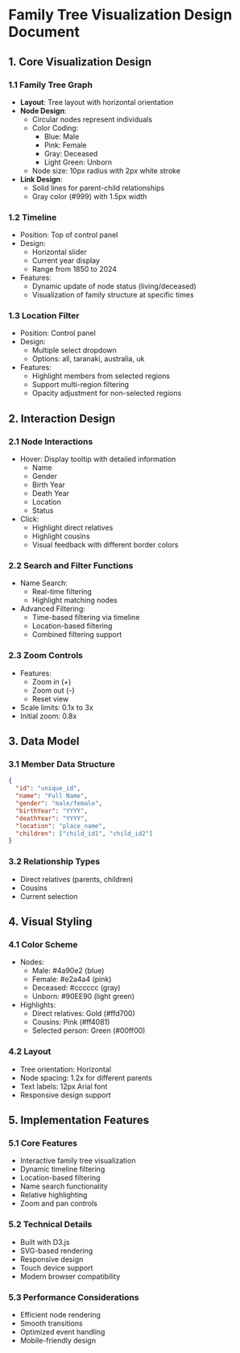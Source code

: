 # Family Tree Visualization Design Document

## 1. Core Visualization Design

### 1.1 Family Tree Graph
- **Layout**: Tree layout with horizontal orientation
- **Node Design**:
  - Circular nodes represent individuals
  - Color Coding:
    - Blue: Male
    - Pink: Female
    - Gray: Deceased
    - Light Green: Unborn
  - Node size: 10px radius with 2px white stroke
- **Link Design**:
  - Solid lines for parent-child relationships
  - Gray color (#999) with 1.5px width

### 1.2 Timeline
- Position: Top of control panel
- Design:
  - Horizontal slider
  - Current year display
  - Range from 1850 to 2024
- Features:
  - Dynamic update of node status (living/deceased)
  - Visualization of family structure at specific times

### 1.3 Location Filter
- Position: Control panel
- Design:
  - Multiple select dropdown
  - Options: all, taranaki, australia, uk
- Features:
  - Highlight members from selected regions
  - Support multi-region filtering
  - Opacity adjustment for non-selected regions

## 2. Interaction Design

### 2.1 Node Interactions
- Hover: Display tooltip with detailed information
  - Name
  - Gender
  - Birth Year
  - Death Year
  - Location
  - Status
- Click:
  - Highlight direct relatives
  - Highlight cousins
  - Visual feedback with different border colors

### 2.2 Search and Filter Functions
- Name Search:
  - Real-time filtering
  - Highlight matching nodes
- Advanced Filtering:
  - Time-based filtering via timeline
  - Location-based filtering
  - Combined filtering support

### 2.3 Zoom Controls
- Features:
  - Zoom in (+)
  - Zoom out (-)
  - Reset view
- Scale limits: 0.1x to 3x
- Initial zoom: 0.8x

## 3. Data Model

### 3.1 Member Data Structure
```json
{
  "id": "unique_id",
  "name": "Full Name",
  "gender": "male/female",
  "birthYear": "YYYY",
  "deathYear": "YYYY",
  "location": "place_name",
  "children": ["child_id1", "child_id2"]
}
```

### 3.2 Relationship Types
- Direct relatives (parents, children)
- Cousins
- Current selection

## 4. Visual Styling

### 4.1 Color Scheme
- Nodes:
  - Male: #4a90e2 (blue)
  - Female: #e2a4a4 (pink)
  - Deceased: #cccccc (gray)
  - Unborn: #90EE90 (light green)
- Highlights:
  - Direct relatives: Gold (#ffd700)
  - Cousins: Pink (#ff4081)
  - Selected person: Green (#00ff00)

### 4.2 Layout
- Tree orientation: Horizontal
- Node spacing: 1.2x for different parents
- Text labels: 12px Arial font
- Responsive design support

## 5. Implementation Features

### 5.1 Core Features
- Interactive family tree visualization
- Dynamic timeline filtering
- Location-based filtering
- Name search functionality
- Relative highlighting
- Zoom and pan controls

### 5.2 Technical Details
- Built with D3.js
- SVG-based rendering
- Responsive design
- Touch device support
- Modern browser compatibility

### 5.3 Performance Considerations
- Efficient node rendering
- Smooth transitions
- Optimized event handling
- Mobile-friendly design 